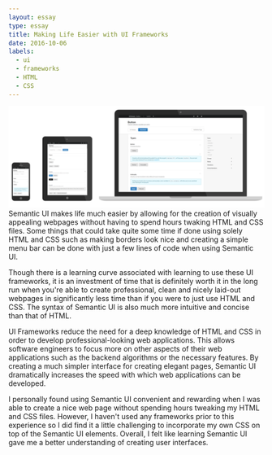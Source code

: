 ```yaml
---
layout: essay
type: essay
title: Making Life Easier with UI Frameworks
date: 2016-10-06
labels:
  - ui
  - frameworks
  - HTML
  - CSS 
---
```


<img class="ui large fluid image" src="../images/semanticui.png">
Semantic UI makes life much easier by allowing for the creation of visually appealing webpages without having to spend hours twaking HTML and CSS files. Some things that could take quite some time if done using solely HTML and CSS such as making borders look nice and creating a simple menu bar can be done with just a few lines of code when using Semantic UI. 

Though there is a learning curve associated with learning to use these UI frameworks, it is an investment of time that is definitely worth it in the long run when you're able to create professional, clean and nicely laid-out webpages in significantly less time than if you were to just use HTML and CSS. The syntax of Semantic UI is also much more intuitive and concise than that of HTML. 

UI Frameworks reduce the need for a deep knowledge of HTML and CSS in order to develop professional-looking web applications. This allows software engineers to focus more on other aspects of their web applications such as the backend algorithms or the necessary features. By creating a much simpler interface for creating elegant pages, Semantic UI dramatically increases the speed with which web applications can be developed. 

I personally found using Semantic UI convenient and rewarding when I was able to create a nice web page without spending hours tweaking my HTML and CSS files. However, I haven't used any frameworks prior to this experience so I did find it a little challenging to incorporate my own CSS on top of the Semantic UI elements. Overall, I felt like learning Semantic UI gave me a better understanding of creating user interfaces.






